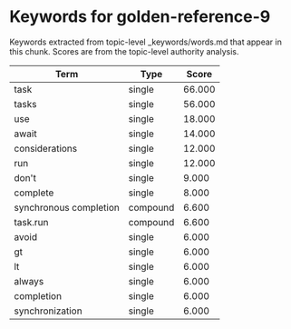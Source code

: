 # Keywords for golden-reference-9

Keywords extracted from topic-level _keywords/words.md that appear in this chunk.
Scores are from the topic-level authority analysis.

| Term | Type | Score |
|------|------|-------|
| task | single | 66.000 |
| tasks | single | 56.000 |
| use | single | 18.000 |
| await | single | 14.000 |
| considerations | single | 12.000 |
| run | single | 12.000 |
| don't | single | 9.000 |
| complete | single | 8.000 |
| synchronous completion | compound | 6.600 |
| task.run | compound | 6.600 |
| avoid | single | 6.000 |
| gt | single | 6.000 |
| lt | single | 6.000 |
| always | single | 6.000 |
| completion | single | 6.000 |
| synchronization | single | 6.000 |
